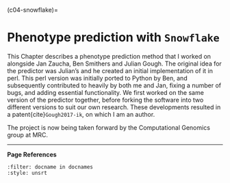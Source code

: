 (c04-snowflake)=
# Phenotype prediction with `Snowflake`

This Chapter describes a phenotype prediction method that I worked on alongside Jan Zaucha, Ben Smithers and Julian Gough. The original idea for the predictor was Julian’s and he created an initial implementation of it in perl. This perl version was initially ported to Python by Ben, and subsequently contributed to heavily by both me and Jan, fixing a number of bugs, and adding essential functionality. We first worked on the same version of the predictor together, before forking the software into two different versions to suit our own research. These developments resulted in a patent{cite}`Gough2017-ik`, on which I am an author. 

The project is now being taken forward by the Computational Genomics group at MRC.


[//]: # (TODO: Say what happens in this chapter exactly)

---
**Page References**

```{bibliography} /_bibliography/references.bib
:filter: docname in docnames
:style: unsrt
```
